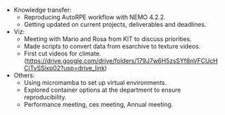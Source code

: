 - Knowledge transfer:
	- Reproducing AutoRPE workflow with NEMO 4.2.2.
	- Getting updated on current projects, deliverables and deadlines.
- Viz:
	- Meeting with Mario and Rosa from KIT to discuss priorities.
	- Made scripts to convert data from esarchive to texture videos.
	- First cut videos for climate. (https://drive.google.com/drive/folders/179J7w6H5zsSYf8nVFCUcHCjTvSSixp02?usp=drive_link)
- Others:
	- Using micromamba to set up virtual environments.
	- Explored container options at the department to ensure reproducibility.
	- Performance meeting, ces meeting, Annual meeting.
